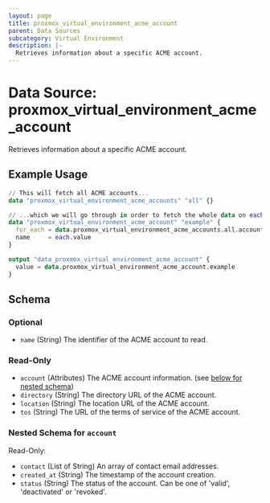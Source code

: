 ```yaml
---
layout: page
title: proxmox_virtual_environment_acme_account
parent: Data Sources
subcategory: Virtual Environment
description: |-
  Retrieves information about a specific ACME account.
---
```


# Data Source: proxmox_virtual_environment_acme_account

Retrieves information about a specific ACME account.

## Example Usage

```terraform
// This will fetch all ACME accounts...
data "proxmox_virtual_environment_acme_accounts" "all" {}

// ...which we will go through in order to fetch the whole data on each account.
data "proxmox_virtual_environment_acme_account" "example" {
  for_each = data.proxmox_virtual_environment_acme_accounts.all.accounts
  name     = each.value
}

output "data_proxmox_virtual_environment_acme_account" {
  value = data.proxmox_virtual_environment_acme_account.example
}
```

<!-- schema generated by tfplugindocs -->
## Schema

### Optional

- `name` (String) The identifier of the ACME account to read.

### Read-Only

- `account` (Attributes) The ACME account information. (see [below for nested schema](#nestedatt--account))
- `directory` (String) The directory URL of the ACME account.
- `location` (String) The location URL of the ACME account.
- `tos` (String) The URL of the terms of service of the ACME account.

<a id="nestedatt--account"></a>
### Nested Schema for `account`

Read-Only:

- `contact` (List of String) An array of contact email addresses.
- `created_at` (String) The timestamp of the account creation.
- `status` (String) The status of the account. Can be one of 'valid', 'deactivated' or 'revoked'.
